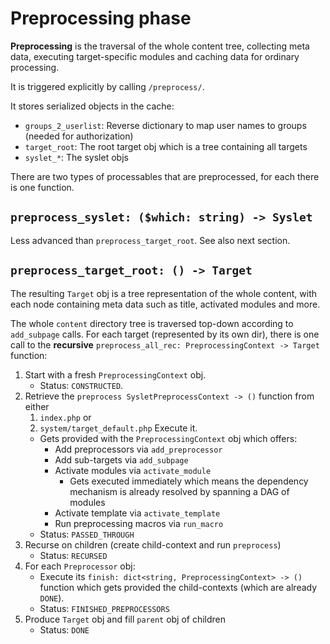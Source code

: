 # Preprocessing phase

**Preprocessing** is the traversal of the whole content tree, collecting meta data, executing target-specific modules and caching data for ordinary processing.

It is triggered explicitly by calling `/preprocess/`.

It stores serialized objects in the cache:
- `groups_2_userlist`: Reverse dictionary to map user names to groups (needed for authorization)
- `target_root`: The root target obj which is a tree containing all targets
- `syslet_*`: The syslet objs

There are two types of processables that are preprocessed, for each there is one function.


## `preprocess_syslet: ($which: string) -> Syslet`

Less advanced than `preprocess_target_root`. See also next section.


## `preprocess_target_root: () -> Target`

The resulting `Target` obj is a tree representation of the whole content, with each node containing meta data such as title, activated modules and more.

The whole `content` directory tree is traversed top-down according to `add_subpage` calls. For each target (represented by its own dir), there is one call to the **recursive** `preprocess_all_rec: PreprocessingContext -> Target` function:
1. Start with a fresh `PreprocessingContext` obj.
    - Status: `CONSTRUCTED`.
2. Retrieve the `preprocess SysletPreprocessContext -> ()` function from either
    1. `index.php` or
    2. `system/target_default.php`
    Execute it.
    - Gets provided with the `PreprocessingContext` obj which offers:
        - Add preprocessors via `add_preprocessor`
        - Add sub-targets via `add_subpage`
        - Activate modules via `activate_module`
            - Gets executed immediately which means the dependency mechanism is already resolved by spanning a DAG of modules
        - Activate template via `activate_template`
        - Run preprocessing macros via `run_macro`
    - Status: `PASSED_THROUGH`
3. Recurse on children (create child-context and run `preprocess`)
    - Status: `RECURSED`
4. For each `Preprocessor` obj:
    - Execute its `finish: dict<string, PreprocessingContext> -> ()` function which gets provided the child-contexts (which are already `DONE`).
    - Status: `FINISHED_PREPROCESSORS`
5. Produce `Target` obj and fill `parent` obj of children
    - Status: `DONE`